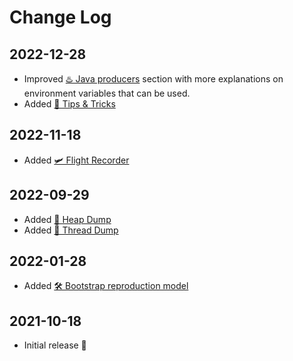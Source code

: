 # Change Log

## 2022-12-28

- Improved [♨️ Java producers](https://kafka-docker-playground.io/#/how-to-build-your-own?id=%e2%99%a8%ef%b8%8f-java-producers) section with more explanations on environment variables that can be used.
- Added [🎁 Tips & Tricks](https://kafka-docker-playground.io/#/tips-and-tricks)

## 2022-11-18

- Added [🛩️ Flight Recorder](https://kafka-docker-playground.io/#/how-to-build-your-own?id=%f0%9f%9b%a9%ef%b8%8f-flight-recorder)

## 2022-09-29

- Added [👻 Heap Dump](https://kafka-docker-playground.io/#/how-to-build-your-own?id=%f0%9f%91%bb-heap-dump)
- Added [🎯 Thread Dump](https://kafka-docker-playground.io/#/how-to-build-your-own?id=%f0%9f%8e%af-thread-dump)

## 2022-01-28

- Added [🛠 Bootstrap reproduction model](https://kafka-docker-playground.io/#/how-to-build-your-own?id=%F0%9F%9B%A0-bootstrap-reproduction-model)

## 2021-10-18

- Initial release 🥳